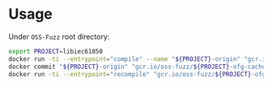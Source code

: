 # Usage
Under `OSS-Fuzz` root directory:
```bash
export PROJECT=libiec61850
docker run -ti --entrypoint="compile" --name "${PROJECT}-origin" "gcr.io/oss-fuzz/${PROJECT}"
docker commit "${PROJECT}-origin" "gcr.io/oss-fuzz/${PROJECT}-ofg-cached"
docker run -ti --entrypoint="recompile" "gcr.io/oss-fuzz/${PROJECT}-ofg-cached" 
```
